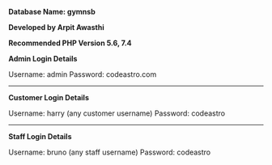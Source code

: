 **Database Name: gymnsb**

**Developed by Arpit Awasthi**

**Recommended PHP Version 5.6, 7.4**


**Admin Login Details**

Username: admin
Password: codeastro.com

--------------------------------------------

**Customer Login Details**

Username: harry (any customer username)
Password: codeastro

--------------------------------------------

**Staff Login Details**

Username: bruno (any staff username)
Password: codeastro

